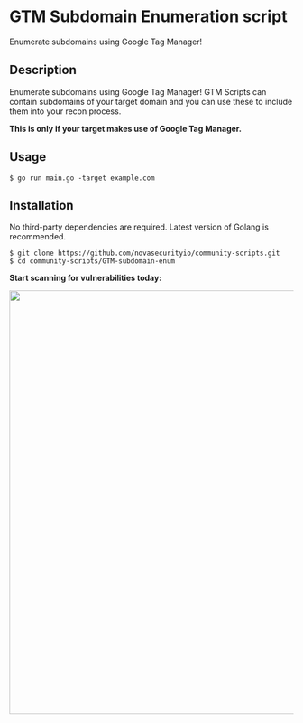   # GTM Subdomain Enumeration script
  Enumerate subdomains using Google Tag Manager!
  ## Description
  Enumerate subdomains using Google Tag Manager! GTM Scripts can contain subdomains of your target domain and you can use these to include them into your recon process.

  **This is only if your target makes use of Google Tag Manager.**

  ## Usage
  ```
  $ go run main.go -target example.com
  ```

  ## Installation
  No third-party dependencies are required. Latest version of Golang is recommended.

  ```
  $ git clone https://github.com/novasecurityio/community-scripts.git
  $ cd community-scripts/GTM-subdomain-enum
  ```


  **Start scanning for vulnerabilities today:**
  <p align="center">
     <a href="https://novasec.io/?ref=github">
      <img src="https://novasec.io/social-banner.png" width="750px">
     </a>
  </p>
  </br>
